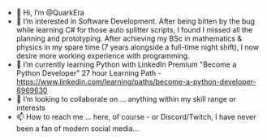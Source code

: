 - 👋 Hi, I’m @QuarkEra
- 👀 I’m interested in Software Development. After being bitten by the bug while learning C# for those auto splitter scripts, I found I missed all the planning and prototyping. After achieving my BSc in mathematics & physics in my spare time (7 years alongside a full-time night shift), I now desire more working experience with programming.
- 🌱 I’m currently learning Python with LinkedIn Premium "Become a Python Developer" 27 hour Learning Path - https://www.linkedin.com/learning/paths/become-a-python-developer-8969630
- 💞️ I’m looking to collaborate on ... anything within my skill range or interests
- 📫 How to reach me ... here, of course - or Discord/Twitch, I have never been a fan of modern social media...

<!---
QuarkEra/QuarkEra is a ✨ special ✨ repository because its `README.md` (this file) appears on your GitHub profile.
You can click the Preview link to take a look at your changes.
--->
